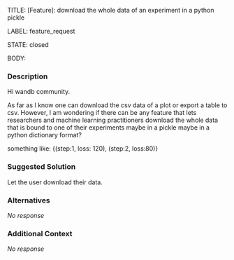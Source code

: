 TITLE:
[Feature]: download the whole data of an experiment in a python pickle

LABEL:
feature_request

STATE:
closed

BODY:
### Description

Hi wandb community. 

As far as I know one can download the csv data of a plot or export a table to csv. However, I am wondering if there can be any feature that lets researchers and machine learning practitioners download the whole data that is bound to one of their experiments maybe in a pickle maybe in a python dictionary format?

something like:
{(step:1, loss: 120), (step:2, loss:80)}

### Suggested Solution

Let the user download their data.

### Alternatives

_No response_

### Additional Context

_No response_

